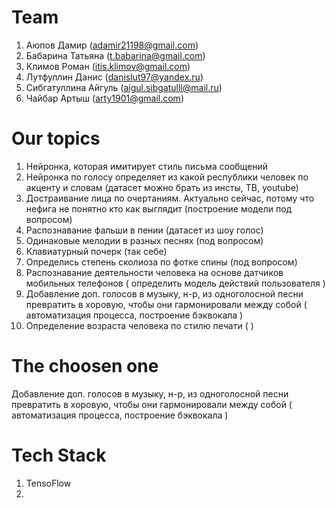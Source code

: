 # Team
1. Аюпов Дамир (adamir21198@gmail.com)
2. Бабарина Татьяна (t.babarina@gmail.com)
3. Климов Роман (itis.klimov@gmail.com)
4. Лутфуллин Данис (danislut97@yandex.ru)
5. Сибгатуллина Айгуль (aigul.sibgatulli@mail.ru)
6. Чайбар Артыш (arty1901@gmail.com)

# Our topics
1. Нейронка, которая имитирует стиль письма сообщений
2. Нейронка по голосу определяет из какой республики человек по акценту и словам (датасет можно брать из инсты, ТВ, youtube)
3. Достраивание лица по очертаниям. Актуально сейчас, потому что нефига не понятно кто как выглядит (построение модели под вопросом)
4. Распознавание фальши в пении (датасет из шоу голос)
5. Одинаковые мелодии в разных песнях (под вопросом)
6. Клавиатурный почерк (так себе)
7. Определись степень сколиоза по фотке спины (под вопросом)
8. Распознавание деятельности человека на основе датчиков мобильных телефонов ( определить модель действий пользователя )
9. Добавление доп. голосов в музыку, н-р, из одноголосной песни превратить в хоровую, чтобы они гармонировали между собой ( автоматизация процесса, построение бэквокала )
10. Определение возраста человека по стилю печати (  )

# The choosen one
Добавление доп. голосов в музыку, н-р, из одноголосной песни превратить в хоровую, чтобы они гармонировали между собой ( автоматизация процесса, построение бэквокала )

# Tech Stack
1. TensoFlow
2. 